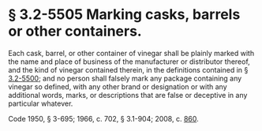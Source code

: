 # § 3.2-5505 Marking casks, barrels or other containers.

<p>Each cask, barrel, or other container of vinegar shall be plainly marked with the name and place of business of the manufacturer or distributor thereof, and the kind of vinegar contained therein, in the definitions contained in § <a href='http://law.lis.virginia.gov/vacode/3.2-5500/'>3.2-5500</a>; and no person shall falsely mark any package containing any vinegar so defined, with any other brand or designation or with any additional words, marks, or descriptions that are false or deceptive in any particular whatever.</p><p>Code 1950, § 3-695; 1966, c. 702, § 3.1-904; 2008, c. <a href='http://lis.virginia.gov/cgi-bin/legp604.exe?081+ful+CHAP0860'>860</a>.</p>
